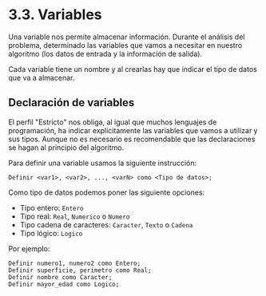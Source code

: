 # 3.3. Variables

Una variable nos permite almacenar información. Durante el análisis del problema, determinado las variables que vamos a necesitar en nuestro algoritmo (los datos de entrada y la información de salida).

Cada variable tiene un nombre y al crearlas hay que indicar el tipo de datos que va a almacenar.

## Declaración de variables

El perfil "Estricto" nos obliga, al igual que muchos lenguajes de programación, ha indicar explícitamente las variables que vamos a utilizar y sus tipos. Aunque no es necesario es recomendable que las declaraciones se hagan al principio del algoritmo.

Para definir una variable usamos la siguiente instrucción:

```
Definir <var1>, <var2>, ..., <varN> como <Tipo de datos>;
```

Como tipo de datos podemos poner las siguiente opciones:

* Tipo entero: `Entero`
* Tipo real: `Real`, `Numerico` o `Numero`
* Tipo cadena de caracteres: `Caracter`, `Texto` o `Cadena`
* Tipo lógico: `Logico`

Por ejemplo:

```
Definir numero1, numero2 como Entero;
Definir superficie, perimetro como Real;
Definir nombre como Caracter;
Definir mayor_edad como Logico;
```
